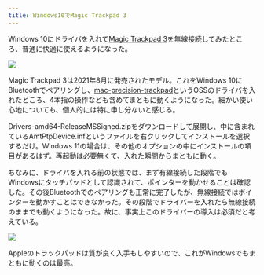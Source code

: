 ```yaml
---
title: Windows10でMagic Trackpad 3
---
```

Windows 10にドライバを入れて[Magic Trackpad 3](https://www.amazon.co.jp/dp/B09BTT6FJ9)を無線接続してみたところ、普通に快適に使えるようになった。

![](https://lh3.googleusercontent.com/docs/ADP-6oEFvTpw1KwhMZkGzg8VpauSgazcFX0vf0ttbm7tAFYcHF3tuY-9jSKIiDIZNPUhcNtRBP4Zw-UvmIyMgq9BDbdQQMD_p4qZNa9IYZHE37OcdnjGrzYaHSgp1hRDvT__A62lJ3Al4tJ2VVvlPcH2qRjRdvsiool0AV8g5asOoBKJgfrepX0ZW4YGSxrF-QL8ajOOpPcSgTASdnzvCKf63tNFu7OGGnUjijXDsucmzqA_iVbeOMxdFTpfg3jGFUkiGQtVI2U87MYWXIA_5OuNeZ6uwna_yNMrYWp6ct2aFFxefx-6Aj3B22fw2bqLiCM4h60vDRMdzz8VOKaXHGismljlwWpUTWOlVIxObkGKv6NrLzLlIqpPyONOKG8RRjvtOq3zMJFPY6TUfprOC8gLiU5U7lbzPCkAvYGN7cqkIXp1G46iKpPNqORwPATd-ggthT31Ds24lJeu--W5OmaEFk2AgPLobkZ8IJwGZ7a63Pp8aVtg9CNPExfU0OQAvy4oMyASoXOFC3Iwy0NsOUcavNQD2oHGI8ZSvVs7ATAgnu4vty2ipAZ0NAb3Taa4jfqpYC8OMpjHuVrCfiqRCdMTDto8ANsTD-pWn_zcwDqRX8vtAf8ge7UDFZ6YKmGusFad-fqjyufXa2b5zbYQZwZ8i7YLO8uKMkOHKuSpRbl2QjsfAJ6SZVvL0CTkDkwjQh9ua974RI-RMq1IS253eRCHx6romPf4hg8HKUu5j944csrksbzu2q2qclJmGXDHVMEw5QEJjCrR3-ud2L_hxv_tWiv1hOl5nd_oS-egv3OOpDC5BaAFz9fEvLDL7GciGiCCQqN745XzsfPeKWkggXjtpbT57DUt3ph3_1Mq1WpQpnQllpQkaVmp3YWHuwy1mAjfMq8LmvvpQcZKwqPhvA7zjeuMWSrUnzGGHcPN1FVIEaF2W6T9eQW4oX-Bm3fycpcKH5ao-uGwYb5zaWhEEWDkWPSdPEkRPEr7wqf80SweLk3kli0I3DtQy2RV440Pk10nC_HE31lbfangx5Mrw4EqEbdLBnJ3jb40MXroGb9q0Ek9OmyKsV-VaPzk2robQ6aHsYCtjzKiLqvYR7n8yd_97WpTtR6R2HItO45QGngDeTvOW18D8j1CP3RHaVUtJx2ghjN5CpfU8xpR2zoDwyYJjCsh3KUIcq6XzrRqsfZdzWgN_z51RMy6iTysRmg_9EExIyBAyJrmGyIsvdKryClw1iMimfS_YPGT4vjG_-dFBUpzMqg2fw)

Magic Trackpad 3は2021年8月に発売されたモデル。これをWindows 10にBluetoothでペアリングし、[mac-precision-trackpad](https://github.com/imbushuo/mac-precision-touchpad)というOSSのドライバを入れたところ、4本指の操作なども含めてまともに動くようになった。細かい使い心地についても、個人的には特に申し分ないと感じる。

Drivers-amd64-ReleaseMSSigned.zipをダウンロードして展開し、中に含まれているAmtPtpDevice.infというファイルを右クリックしてインストールを選択するだけ。Windows 11の場合は、その他のオプションの中にインストールの項目があるはず。再起動は必要無くて、入れた瞬間からまともに動く。

ちなみに、ドライバを入れる前の状態では、まず有線接続した段階でもWindowsにタッチパッドとして認識されて、ポインターを動かせることは確認した。その後Bluetoothでのペアリングも正常に完了したが、無線接続ではポインターを動かすことはできなかった。その段階でドライバーを入れたら無線接続のままでも動くようになった。故に、事実上このドライバーの導入は必須だと考えている。

![](https://lh3.googleusercontent.com/docs/ADP-6oHhO1mZbS2sJ-ko03yMsfdcHUkRz6bHPPpEX__H8zxnHXcXJfGsW8RLBMU6m3jVB89nECwLQGS1-J44xkGe79JqwJI4M9upyTF6JXnZ9O6x6cJYp_m-kymLoWOwyERGsLuHEGUB9qpEiIZgfRZxnan2wULHOuLZdk83odxvBzzHAqTPbYxJFRwe30H95DP5S1EdpWQPtkxJW4AXt9szghsJ9XEdENbsd_QVw6qIprmSHkhsZKSDeV39fOP-Nb8IYe449H_Zc0FSW2Vty0t_OpuMV5E1dneWqtjW9OcPv0nIDLfOW3jPge6UAq2rQUqWN6rL-9Y9bgIFvQBKOrUcWIVLN76qEpgpkWPROik5ywRP_nXNsbbpbNwEpg-CL5PsRU3d0lnLbo9b2OfJ9DiBVS32ewnHPv5eHPkg5PGDs5s91cd2wtABtGE8LDZe50CErSWRxE0wjNrydhX_fuZPLxw2i6llRsuzgXVFgtw99_la72E-GvoJHp2KgfbktECLIDzX5x58TC551BsY-zh9EKwHiNf7GQ_O746dPukRGgb2wGrn5pvC89LDZwvnonHgWmKrMyiwWJAZspCND_crf1K6nsqQifR8aYfFvfmsfM2cac4IxhOv01j8aEXuiaxGmPKht8W-RL1_pxADjHazZj8SDTzT_FwzEAHuJNcIrQzk_LAEYGcXl8BEgXltTOY0XQnCS0iX5QVq9gWVqdHM3gBF3_zn57qnvcY7tAanGAhcCx3z1JiQll20pTRW6_2ZKzhtiRx85HVa5Ilk-kAJJNrA9knzNcY89mCssS1mVSmZr-whQ7b7SCEnHXU4qH6nCLS3R-ayDTxJVv2v0CqVauXGkpZMF1uRR90UNeUbPzUTFwiy8WSR49w6gX435aQlPICTlYgScXqgGkhAe5LSN3-7nh4ZOJvR7w0mEK0yVnuTrE55IBsaWPR2vWT80fCvWJH8dy5-qDMJVqJtvpMcINbZfqWCSd97jOKgB7wGI5jDOhLTOnwB-iYQi9CkhCyfLSWizk2WShXwlT92BI_Nbx2nd526YQILnoiyQLEt7PZRinziNIV443ktQTlcApdiZgPiaN9C-QHr_h0SmRqQLiDeEM77BVHkzHesZJ0dVpjhv51gFqTUA5ByNp0yIz3FjKZd0bzYSJcapixXSkVVY1aRLod0fSm0jRdYFbLTg8en527b4-BGYUeHSXjNMv7gGhGiAgSprPJrYaawZlFieCZYYwuqEFM14osV9XjvvvubxAlStA)

Appleのトラックパッドは質が良く入手もしやすいので、これがWindowsでもまともに動くのは最高。
